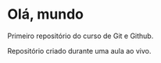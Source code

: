 # Olá, mundo
 Primeiro repositório do curso de Git e Github.

 Repositório criado durante uma aula ao vivo.
